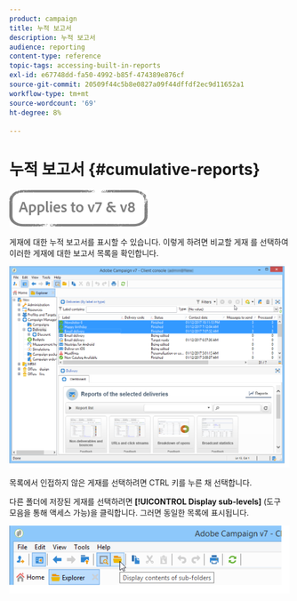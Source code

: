 ```yaml
---
product: campaign
title: 누적 보고서
description: 누적 보고서
audience: reporting
content-type: reference
topic-tags: accessing-built-in-reports
exl-id: e67748dd-fa50-4992-b85f-474389e876cf
source-git-commit: 20509f44c5b8e0827a09f44dffdf2ec9d11652a1
workflow-type: tm+mt
source-wordcount: '69'
ht-degree: 8%

---
```


# 누적 보고서 {#cumulative-reports}

![](../../assets/common.svg)

게재에 대한 누적 보고서를 표시할 수 있습니다. 이렇게 하려면 비교할 게재 를 선택하여 이러한 게재에 대한 보고서 목록을 확인합니다.

![](assets/s_ncs_user_report_compare_tab.png)

목록에서 인접하지 않은 게재를 선택하려면 CTRL 키를 누른 채 선택합니다.

다른 폴더에 저장된 게재를 선택하려면 **[!UICONTROL Display sub-levels]** (도구 모음을 통해 액세스 가능)을 클릭합니다. 그러면 동일한 목록에 표시됩니다.

![](assets/s_ncs_user_display_children_icon.png)
